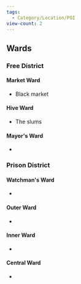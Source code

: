 ```yaml
---
tags:
  - Category/Location/POI
view-count: 2
---
```


## Wards




### Free District

#### Market Ward
- Black market
#### Hive Ward
- The slums
#### Mayor's Ward
- 
### Prison District

#### Watchman's Ward
- 
#### Outer Ward
- 
#### Inner Ward
- 
#### Central Ward
- 
